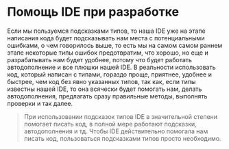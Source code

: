 # Помощь IDE при разработке

Если мы пользуемся подсказками типов, то наша IDE уже на этапе написания кода будет подсказывать нам места с потенциальными ошибками, о чем говорилось выше, то есть мы на самом самом раннем этапе некоторые типы ошибок предотвратим, что хорошо, но еще и разрабатывать нам будет удобнее, потому что будет работать автодополнение и все плюшки нашей IDE. В реальности использовать код, который написан с типами, гораздо проще, приятнее, удобнее и быстрее, чем код без явно указанных типов, так как, если типы известны нашей IDE, то она всячески будет помогать нам, делать автодополнения, предлагать сразу правильные методы, выполнять проверки и так далее.

> При использовании подсказок типов IDE в значительной степени помогает писать код, в полной мере работают подсказки, автодополнения и тд. Чтобы IDE действительно помогала нам писать код, пользоваться подсказками типов просто необходимо.
